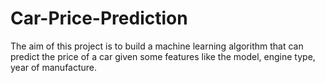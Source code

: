 # Car-Price-Prediction
The aim of this project is to build a machine learning algorithm that can predict the price of a car given some features like the model, engine type, year of manufacture.
